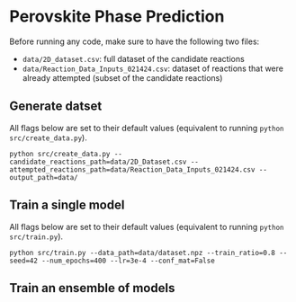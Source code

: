 # Perovskite Phase Prediction

Before running any code, make sure to have the following two files:
* `data/2D_dataset.csv`: full dataset of the candidate reactions
* `data/Reaction_Data_Inputs_021424.csv`: dataset of reactions that were already attempted (subset of the candidate reactions)

## Generate datset
All flags below are set to their default values (equivalent to running `python src/create_data.py`).
```
python src/create_data.py --candidate_reactions_path=data/2D_Dataset.csv --attempted_reactions_path=data/Reaction_Data_Inputs_021424.csv --output_path=data/
```

## Train a single model
All flags below are set to their default values (equivalent to running `python src/train.py`).
```
python src/train.py --data_path=data/dataset.npz --train_ratio=0.8 --seed=42 --num_epochs=400 --lr=3e-4 --conf_mat=False
```

## Train an ensemble of models
